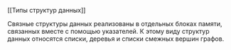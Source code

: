 [[Типы структур данных]]

Связные структуры данных реализованы в отдельных блоках памяти, связанных вместе с помощью указателей. К этому виду структур данных относятся списки, деревья и списки смежных вершин графов.